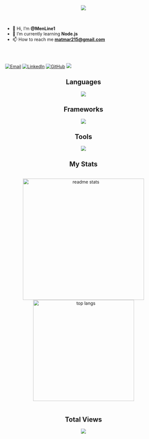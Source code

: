 <h1 align="center">
    <img src="https://readme-typing-svg.herokuapp.com/?font=Righteous&size=35&center=true&vCenter=true&width=500&height=70&duration=3000&lines=Hello+There!;+I'm+Mateusz+Martyna;"/>
</h1>

<br/>

- 👋 Hi, I’m **@MenLine1**
- 🌱 I’m currently learning **Node.js**
- 📫 How to reach me **matmar215@gmail.com**
  
<br/>
<br/>

[![Email](https://img.shields.io/badge/-email-gray?style=for-the-badge&logo=gmail&labelColor=white)](mailto:pedrorfpacheco.dev@gmail.com)
[![LinkedIn](https://img.shields.io/badge/-linkedin-blue?style=for-the-badge&logo=linkedin&labelColor=blue)](https://www.linkedin.com/in/mateusz-m-53a753301/)
[![GitHub](https://img.shields.io/badge/-github-purple?style=for-the-badge&logo=github&labelColor=purple)](https://github.com/pedrorfpacheco)
<a href="" target="_blank">
  <img src="https://img.shields.io/badge/Portfolio-FF5722?style=for-the-badge&logo=todoist&logoColor=white" target="_blank" /> <!-- sqlite, safari, google-chrome are other good icon options -->
</a>

<div align="center">
  <h2>Languages</h2>
  <img src="https://skillicons.dev/icons?i=html,css,javascript,typescript,python,cpp,php" />
  
  <h2>Frameworks</h2>
  <img src="https://skillicons.dev/icons?i=react,tailwind,spring,laravel,express" />
  
  <h2>Tools</h2>
  <img src="https://skillicons.dev/icons?i=docker,postman,mongodb,mysql,github,npm,idea,webstorm,phpstorm,visualstudio,nodejs" />
</div>

<h2 align="center">My Stats</h2>
<br>
<div align="center">
  <img width=390 src="https://github-readme-stats-salesp07.vercel.app/api?username=MenLine1&count_private=true&show_icons=true&theme=github_dark&rank_icon=github&border_radius=10" alt="readme stats" />
  <br/>
  <img width=325 align="center" src="https://github-readme-stats-salesp07.vercel.app/api/top-langs/?username=MenLine1&hide=HTML&langs_count=8&layout=compact&theme=github_dark&border_radius=10&size_weight=0.5&count_weight=0.5&exclude_repo=github-readme-stats" alt="top langs" />
  <br/><br/>
</div>

<h2 align="center">Total Views</h2>
<div align="center">
  <img src="https://profile-counter.glitch.me/MenLine1/count.svg" />
  <br/><br/>
</div>

